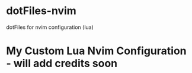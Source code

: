 # dotFiles-nvim
dotFiles for nvim configuration (lua)

# My Custom Lua Nvim Configuration - will add credits soon
